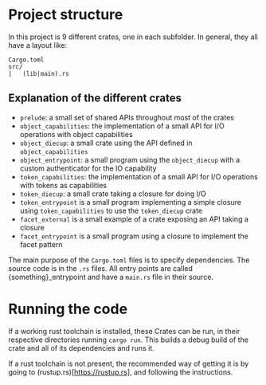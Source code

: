 # Project structure

In this project is 9 different crates, one in each subfolder. In general, they all have a layout like:

```
Cargo.toml
src/
|   (lib|main).rs
```

## Explanation of the different crates

- `prelude`: a small set of shared APIs throughout most of the crates
- `object_capabilities`: the implementation of a small API for I/O operations with object capabilities
- `object_diecup`: a small crate using the API defined in `object_capabilities`
- `object_entrypoint`: a small program using the `object_diecup` with a custom authenticator for the IO capability
- `token_capabilities`: the implementation of a small API for I/O operations with tokens as capabilities
- `token_diecup`: a small crate taking a closure for doing I/O
- `token_entrypoint` is a small program implementing a simple closure using `token_capabilities` to use the `token_diecup` crate
- `facet_external` is a small example of a crate exposing an API taking a closure
- `facet_entrypoint` is a small program using a closure to implement the facet pattern

The main purpose of the `Cargo.toml` files is to specify dependencies. The source code is in the
`.rs` files. All entry points are called {something}\_entrypoint and have a `main.rs` file in their
source.

# Running the code

If a working rust toolchain is installed, these Crates can be run, in their respective
directories running `cargo run`. This builds a debug build of the crate and all of its
dependencies and runs it.

If a rust toolchain is not present, the recommended way of getting it is by going to
(rustup.rs)[https://rustup.rs], and following the instructions.
